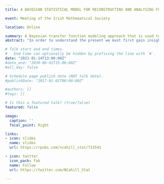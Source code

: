 ```yaml
---
title: A BAYESIAN STATISTICAL MODEL FOR RECONSTRUCTING AND ANALYSING FORMER SEA LEVELS

event: Meeting of the Irish Mathematical Society

location: Online

summary: A Bayesian transfer function modeling approach that is used to produce reconstructions of past sea level through the calibration of a biological proxy (e.g., foraminifera) into tidal elevation.
abstract: "In order to understand the present we must first gain insight into the past. Therefore, to understand and have historical context for current rates of sea-level rise we need to be informed about past changes that have occurred. Sea-level reconstructions can provide this information by giving us insight into the magnitude and rates of past sea levels. We have produced sea-level reconstructions along the U.S Atlantic East coast using biological and geochemical sea-level indicators preserved in dated cores of salt-marsh sediment. I have developed statistical models that can help us to bridge the gap between the information held in these raw proxy data and a high-resolution sea-level reconstruction. Using a Bayesian framework for these models aids in the understanding and quantification of the uncertainty that is inherent in these data and the resulting records of former sea levels. I present A Bayesian transfer function modeling approach that is used to produce reconstructions of past sea level through the calibration of a biological proxy (e.g., foraminifera) into tidal elevation. The first step in the transfer function approach is building a model that captures the relationship between a biological proxy and tidal elevation in a modern environment. The second step uses this relationship to produce estimates of paleo-tidal elevation with uncertainty for each layer in a sediment core. Additional proxies (e.g., δ13 C) can be used to further constrain these estimates and potentially reduce uncertainty. Combining output from the Bayesian transfer function with a core chronology provides us with a reconstruction of relative sea level through time. With the aim of estimating rates of sea-level change, reconstructions are analyzed using an errors-in-variables integrated Gaussian process model. Ultimately, through the combination of these statistical models we can capture the continuous and dynamic evolution of rates of RSL change with a full consideration and propagation of available uncertainties. Results show that 20th century sea-level rise along the U.S. Atlantic coast is the highest it’s been in at least the last 15 centuries."

# Talk start and end times.
#   End time can optionally be hidden by prefixing the line with `#`.
date: "2021-01-14T13:00:00Z"
#date_end: "2030-06-01T15:00:00Z"
#all_day: false

# Schedule page publish date (NOT talk date).
#publishDate: "2017-01-01T00:00:00Z"

#authors: []
#tags: []

# Is this a featured talk? (true/false)
featured: false

image:
  caption: ''
  focal_point: Right

links:
- icon: slides
  name: slides
  url: https://rpubs.com/ncahill_stat/721541

- icon: twitter
  icon_pack: fab
  name: Follow
  url: https://twitter.com/NCahill_Stat

---
```

